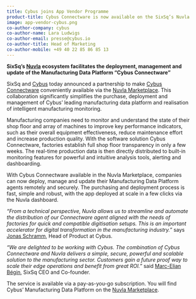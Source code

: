 ```yaml
---
title: Cybus joins App Vendor Programme
product-title: Cybus Connectware is now available on the SixSq’s Nuvla Marketplace for intelligent manufacturing monitoring
image: app-vendor-cybus.png
co-author-company: cybus
co-author-name: Lara Ludwigs
co-author-email: presse@cybus.io
co-author-title: Head of Marketing
co-author-mobile: +49 40 22 85 86 85 13
---
```


**SixSq’s [Nuvla](https://nuvla.io/) ecosystem facilitates the deployment, management and update of the Manufacturing Data Platform “Cybus Connectware”**

SixSq and [Cybus](https://www.cybus.io/en/) today announced a partnership to make [Cybus Connectware](https://www.cybus.io/en/product/cybus-connectware/) conveniently available via the [Nuvla Marketplace](/marketplace). This collaboration significantly simplifies the purchase, deployment and management of Cybus’ leading manufacturing data platform and realisation of intelligent manufacturing monitoring.

Manufacturing companies need to monitor and understand the state of their shop floor and array of machines to improve key performance indicators, such as their overall equipment effectiveness, reduce maintenance effort and increase production quality. With the software solution Cybus Connectware, factories establish full shop floor transparency in only a few weeks. The real-time production data is then directly distributed to built-in monitoring features for powerful and intuitive analysis tools, alerting and dashboarding.

With Cybus Connectware available in the Nuvla Marketplace, companies can now deploy, manage and update their Manufacturing Data Platform agents remotely and securely. The purchasing and deployment process is fast, simple and robust, with the app deployed at scale in a few clicks via the Nuvla dashboard.

_“From a technical perspective, Nuvla allows us to streamline and automate the distribution of our Connectware agent aligned with the needs of factories for quick and compatible digitisation setups. This is an important accelerator for digital transformation in the manufacturing industry.”_ says [Jonas Schramm](https://www.linkedin.com/in/jonas-schramm-b8025315b/), Head of Product at Cybus.

_“We are delighted to be working with Cybus. The combination of Cybus Connectware and Nuvla delivers a simple, secure, powerful and scalable solution to the manufacturing sector. Customers gain a future proof way to scale their edge operations and benefit from great ROI.”_ said [Marc-Elian Bégin](https://www.linkedin.com/in/mebster/), SixSq CEO and Co-founder.

The service is available via a pay-as-you-go subscription. You will find Cybus’ Manufacturing Data Platform on the [Nuvla Marketplace](https://nuvla.io/ui/sign-in?redirect=apps/cybus).